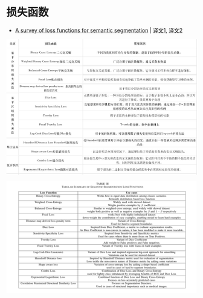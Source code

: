 # 损失函数

- [A survey of loss functions for semantic segmentation](https://paperswithcode.com/paper/a-survey-of-loss-functions-for-semantic) | [译文1](https://freewechat.com/a/MzI5MDUyMDIxNA==/2247500026/3), [译文2](https://zhuanlan.zhihu.com/p/267128903)

![用于医学图像分割的损失函数](imgs/seglossdetail.jpg)

![alt text](imgs/summary.png)

